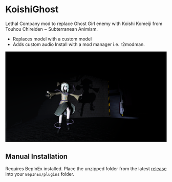# KoishiGhost

Lethal Company mod to replace Ghost Girl enemy with Koishi Komeiji from Touhou Chireiden ~ Subterranean Animism.
- Replaces model with a custom model
- Adds custom audio
Install with a mod manager i.e. r2modman.

![Game Image](./Lethal_Company_YLhZnT3pkj.png)

## Manual Installation
Requires BepInEx installed. Place the unzipped folder from the latest [release](https://github.com/qqrz997/LethalCompany_KoishiGhost/releases/latest) into your `BepInEx/plugins` folder.

